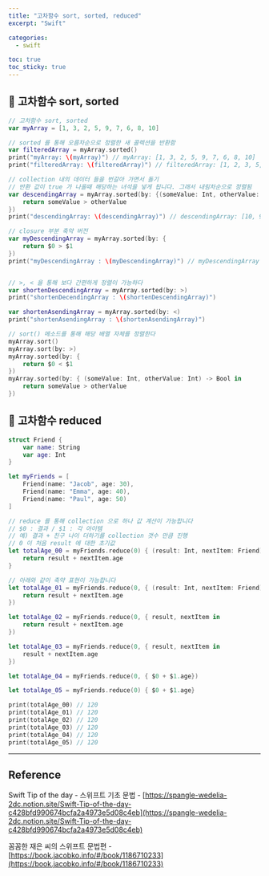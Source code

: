 ```yaml
---
title: "고차함수 sort, sorted, reduced"
excerpt: "Swift"

categories:
  - swift

toc: true
toc_sticky: true
---
```


## 🔷 고차함수 sort, sorted

```swift
// 고차함수 sort, sorted
var myArray = [1, 3, 2, 5, 9, 7, 6, 8, 10]

// sorted 를 통해 오름차순으로 정렬한 새 콜렉션을 반환함
var filteredArray = myArray.sorted()
print("myArray: \(myArray)") // myArray: [1, 3, 2, 5, 9, 7, 6, 8, 10]
print("filteredArray: \(filteredArray)") // filteredArray: [1, 2, 3, 5, 6, 7, 8, 9, 10]

// collection 내의 데이터 들을 번갈아 가면서 돌기
// 반환 값이 true 가 나올때 해당하는 녀석을 넣게 됩니다. 그래서 내림차순으로 정렬됨
var descendingArray = myArray.sorted(by: {(someValue: Int, otherValue: Int) -> Bool in
	return someValue > otherValue
})
print("descendingArray: \(descendingArray)") // descendingArray: [10, 9, 8, 7, 6, 5, 3, 2, 1]

// closure 부분 축약 버전
var myDescendingArray = myArray.sorted(by: {
	return $0 > $1
})
print("myDescendingArray : \(myDescendingArray)") // myDescendingArray : [10, 9, 8, 7, 6, 5, 3, 2, 1]


// >, < 을 통해 보다 간편하게 정렬이 가능하다
var shortenDescendingArray = myArray.sorted(by: >)
print("shortenDecendingArray : \(shortenDescendingArray)")

var shortenAsendingArray = myArray.sorted(by: <)
print("shortenAsendingArray : \(shortenAsendingArray)")

// sort() 메소드를 통해 해당 배열 자체를 정렬한다
myArray.sort()
myArray.sort(by: >)
myArray.sorted(by: {
	return $0 < $1
})
myArray.sorted(by: { (someValue: Int, otherValue: Int) -> Bool in
	return someValue > otherValue
})

```

## 🔷 고차함수 reduced

```swift
struct Friend {
	var name: String
	var age: Int
}

let myFriends = [
	Friend(name: "Jacob", age: 30),
	Friend(name: "Emma", age: 40),
	Friend(name: "Paul", age: 50)
]

// reduce 를 통해 collection 으로 하나 값 계산이 가능합니다
// $0 : 결과 / $1 : 각 아이템
// 예) 결과 + 친구 나이 더하기를 collection 갯수 만큼 진행
// 0 이 처음 result 에 대한 초기값
let totalAge_00 = myFriends.reduce(0) { (result: Int, nextItem: Friend) -> Int in
	return result + nextItem.age
}

// 아래와 같이 축약 표현이 가능합니다
let totalAge_01 = myFriends.reduce(0, { (result: Int, nextItem: Friend) in
	return result + nextItem.age
})

let totalAge_02 = myFriends.reduce(0, { result, nextItem in
	return result + nextItem.age
})

let totalAge_03 = myFriends.reduce(0, { result, nextItem in
	result + nextItem.age
})

let totalAge_04 = myFriends.reduce(0, { $0 + $1.age})

let totalAge_05 = myFriends.reduce(0) { $0 + $1.age}

print(totalAge_00) // 120
print(totalAge_01) // 120
print(totalAge_02) // 120
print(totalAge_03) // 120
print(totalAge_04) // 120
print(totalAge_05) // 120

```

---

<!-- 🔶 🔷 📌 🔑 👉 -->

## Reference

Swift Tip of the day - 스위프트 기초 문법 - [https://spangle-wedelia-2dc.notion.site/Swift-Tip-of-the-day-c428bfd990674bcfa2a4973e5d08c4eb](https://spangle-wedelia-2dc.notion.site/Swift-Tip-of-the-day-c428bfd990674bcfa2a4973e5d08c4eb)

꼼꼼한 재은 씨의 스위프트 문법편 - [https://book.jacobko.info/#/book/1186710233](https://book.jacobko.info/#/book/1186710233)
